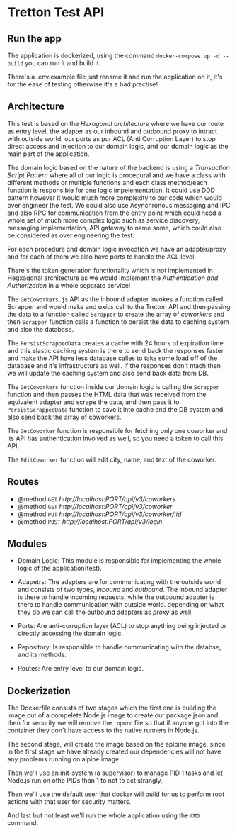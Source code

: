 # Tretton Test API

## Run the app
The application is dockerized, using the command `docker-compose up -d --build` you can run it and build it.

There's a .env.example file just rename it and run the application on it, it's for the ease of testing otherwise it's a bad practise!

## Architecture
This test is based on the _Hexagonal architecture_ where we have our route as entry level, the adapter as our inbound and outbound proxy to intract with outside world, our ports as pur ACL (Anti Corruption Layer) to stop direct access and injection to our domain logic, and our domain logic as the main part of the application.

The domain logic based on the nature of the backend is using a _Transaction Script Pattern_ where all of our logic is procedural and we have a class with different methods or multiple functions and each class method/each function is responsible for one logic impelementation. It could use DDD pattern however it would much more complexity to our code which would over engineer the test. We could also use Asynchronous messaging and IPC and also RPC for communication from the entry point which could need a whole set of much more complex logic such as service discovery, messaging implementation, API gateway to name some, which could also be considered as over engineering the test.

For each procedure and domain logic invocation we have an adapter/proxy and for each of them we also have ports to handle the ACL level.

There's the token generation functionality which is not implemented in Hegxagonal architecture as we would implement the _Authentication and Authorization_ in a whole separate service!

The `GetCoworkers.js` API as the inbound adapter invokes a function called Scrapper and would make and _axios_ call to the Tretton API and then passing the data to a function called `Scrapper` to create the array of _coworkers_ and then `Scrapper` function calls a function to persist the data to caching system and also the database.

The `PersistScrappedData` creates a cache with 24 hours of expiration time and this elastic caching system is there to send back the responses faster and make the API have less database calles to take some load off of the database and it's infrastructure as well.
If the responses don't mach then we will update the caching system and also send back data from DB.

The `GetCoworkers` function inside our domain logic is calling the `Scrapper` function and then passes the HTML data that was received from the equivalent adapter and scrape the data, and then pass it to `PersistScrappedData` function to save it into cache and the DB system and also send back the array of coworkers.

The `GetCoworker` function is responsible for fetching only one coworker and its API has authentication involved as well, so you need a token to call this API.

The `EditCoworker` function will edit city, name, and text of the coworker.

## Routes
- @method `GET` _http://localhost:PORT/api/v3/coworkers_
- @method `GET` _http://localhost:PORT/api/v3/coworker_
- @method `PUT` _http://localhost:PORT/api/v3/coworker/:id_
- @method `POST` _http://localhost:PORT/api/v3/login_

## Modules
- Domain Logic: This module is responsible for implementing the whole logic of the application(test).

- Adapetrs: The adapters are for communicating with the outside world and consists of two types, _inbound_ and _outbound_. The inbound adapter is there to handle incoming requests, while the outbound adapter is there to handle communication with outside world. depending on what they do we can call the outbound adapters as _proxy_ as well.

- Ports: Are anti-corruption layer (ACL) to stop anything being injected or directly accessing the domain logic.

- Repository: Is responsible to handle communicating with the databse, and its methods.

- Routes: Are entry level to our domain logic.

## Dockerization
The Dockerfile consists of two stages which the first one is building the image out of a compelete Node.js image to create our package.json and then for security we will remove the `.npmrc` file so that if anyone got into the container they don't have access to the native runners in Node.js.

The second stage, will create the image based on the aplpine image, since in the first stage we have already created our dependencies will not have any problems running on alpine image.

Then we'll use an init-system (a supervisor) to manage PID 1 tasks and let Node.js run on othe PIDs than 1 to not to act strangly.

Then we'll use the default user that docker will build for us to perform root actions with that user for security matters.

And last but not least we'll run the whole application using the `CMD` command.

